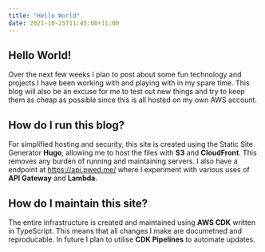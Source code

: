 ```yaml
---
title: "Hello World"
date: 2021-10-25T11:45:08+11:00
---
```


## Hello World! 

Over the next few weeks I plan to post about some fun technology and projects I have been working with and playing with in my spare time. This blog will also be an excuse for me to test out new things and try to keep them as cheap as possible since this is all hosted on my own AWS account.

## How do I run this blog?

For simplified hosting and security, this site is created using the Static Site Generator __Hugo__, allowing me to host the files with __S3__ and __CloudFront__. This removes any burden of running and maintaining servers. I also have a endpoint at https://api.pwed.me/ where I experiment with various uses of __API Gateway__ and __Lambda__.

## How do I maintain this site?

The entire infrastructure is created and maintained using __AWS CDK__ written in TypeScript. This means that all changes I make are documetned and reproducable. In future I plan to utilise __CDK Pipelines__ to automate updates.

